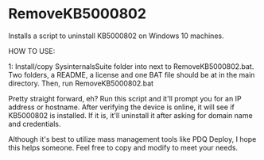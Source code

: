 # RemoveKB5000802
Installs a script to uninstall KB5000802 on Windows 10 machines.

HOW TO USE:

1: Install/copy SysinternalsSuite folder into next to RemoveKB5000802.bat. Two folders, a README, a license and one BAT file should be at in the main directory. Then, run RemoveKB5000802.bat

Pretty straight forward, eh? Run this script and it'll prompt you for an IP address or hostname. After verifying the device is online, it will see if KB5000802 is installed. If it is, it'll uninstall it after asking for domain name and credentials.

Although it's best to utilize mass management tools like PDQ Deploy, I hope this helps someone. Feel free to copy and modify to meet your needs.
